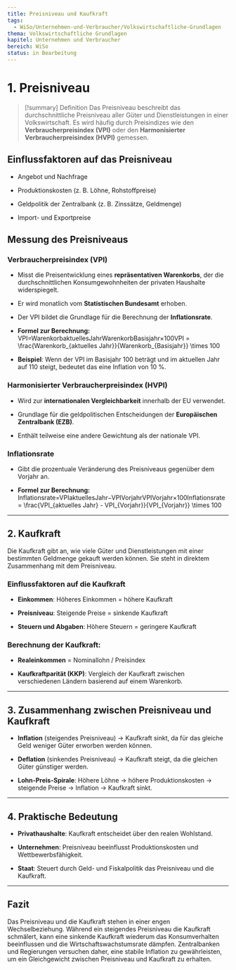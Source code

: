 ```yaml
---
title: Preisniveau und Kaufkraft
tags:
  - WiSo/Unternehmen-und-Verbraucher/Volkswirtschaftliche-Grundlagen
thema: Volkswirtschaftliche Grundlagen
kapitel: Unternehmen und Verbraucher
bereich: WiSo
status: in Bearbeitung
---
```


# 1. Preisniveau

> [!summary] Definition
> Das Preisniveau beschreibt das durchschnittliche Preisniveau aller Güter und Dienstleistungen in einer Volkswirtschaft. Es wird häufig durch Preisindizes wie den **Verbraucherpreisindex (VPI)** oder den **Harmonisierter Verbraucherpreisindex (HVPI)** gemessen.

## Einflussfaktoren auf das Preisniveau

- Angebot und Nachfrage
    
- Produktionskosten (z. B. Löhne, Rohstoffpreise)
    
- Geldpolitik der Zentralbank (z. B. Zinssätze, Geldmenge)
    
- Import- und Exportpreise
    

## Messung des Preisniveaus

### Verbraucherpreisindex (VPI)

- Misst die Preisentwicklung eines **repräsentativen Warenkorbs**, der die durchschnittlichen Konsumgewohnheiten der privaten Haushalte widerspiegelt.
    
- Er wird monatlich vom **Statistischen Bundesamt** erhoben.
    
- Der VPI bildet die Grundlage für die Berechnung der **Inflationsrate**.
    
- **Formel zur Berechnung:** VPI=WarenkorbaktuellesJahrWarenkorbBasisjahr×100VPI = \frac{Warenkorb_{aktuelles Jahr}}{Warenkorb_{Basisjahr}} \times 100
    
- **Beispiel**: Wenn der VPI im Basisjahr 100 beträgt und im aktuellen Jahr auf 110 steigt, bedeutet das eine Inflation von 10 %.
    

### Harmonisierter Verbraucherpreisindex (HVPI)

- Wird zur **internationalen Vergleichbarkeit** innerhalb der EU verwendet.
    
- Grundlage für die geldpolitischen Entscheidungen der **Europäischen Zentralbank (EZB)**.
    
- Enthält teilweise eine andere Gewichtung als der nationale VPI.
    

### Inflationsrate

- Gibt die prozentuale Veränderung des Preisniveaus gegenüber dem Vorjahr an.
    
- **Formel zur Berechnung:** Inflationsrate=VPIaktuellesJahr−VPIVorjahrVPIVorjahr×100Inflationsrate = \frac{VPI_{aktuelles Jahr} - VPI_{Vorjahr}}{VPI_{Vorjahr}} \times 100
    

---

## 2. Kaufkraft

Die Kaufkraft gibt an, wie viele Güter und Dienstleistungen mit einer bestimmten Geldmenge gekauft werden können. Sie steht in direktem Zusammenhang mit dem Preisniveau.

### Einflussfaktoren auf die Kaufkraft

- **Einkommen**: Höheres Einkommen = höhere Kaufkraft
    
- **Preisniveau**: Steigende Preise = sinkende Kaufkraft
    
- **Steuern und Abgaben**: Höhere Steuern = geringere Kaufkraft
    

### Berechnung der Kaufkraft:

- **Realeinkommen** = Nominallohn / Preisindex
    
- **Kaufkraftparität (KKP)**: Vergleich der Kaufkraft zwischen verschiedenen Ländern basierend auf einem Warenkorb.
    

---

## 3. Zusammenhang zwischen Preisniveau und Kaufkraft

- **Inflation** (steigendes Preisniveau) → Kaufkraft sinkt, da für das gleiche Geld weniger Güter erworben werden können.
    
- **Deflation** (sinkendes Preisniveau) → Kaufkraft steigt, da die gleichen Güter günstiger werden.
    
- **Lohn-Preis-Spirale**: Höhere Löhne → höhere Produktionskosten → steigende Preise → Inflation → Kaufkraft sinkt.
    

---

## 4. Praktische Bedeutung

- **Privathaushalte**: Kaufkraft entscheidet über den realen Wohlstand.
    
- **Unternehmen**: Preisniveau beeinflusst Produktionskosten und Wettbewerbsfähigkeit.
    
- **Staat**: Steuert durch Geld- und Fiskalpolitik das Preisniveau und die Kaufkraft.
    

---

## Fazit

Das Preisniveau und die Kaufkraft stehen in einer engen Wechselbeziehung. Während ein steigendes Preisniveau die Kaufkraft schmälert, kann eine sinkende Kaufkraft wiederum das Konsumverhalten beeinflussen und die Wirtschaftswachstumsrate dämpfen. Zentralbanken und Regierungen versuchen daher, eine stabile Inflation zu gewährleisten, um ein Gleichgewicht zwischen Preisniveau und Kaufkraft zu erhalten.